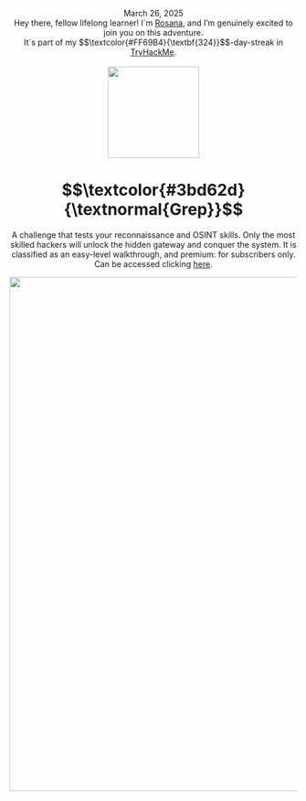 
<p align="center">March 26, 2025<br>
Hey there, fellow lifelong learner! I´m <a href="https://www.linkedin.com/in/rosanafssantos/">Rosana</a>, and I’m genuinely excited to join you on this adventure.<br>
It´s part of my $$\textcolor{#FF69B4}{\textbf{324}}$$-day-streak in  <a href="https://tryhackme.com">TryHackMe</a>.<br><br>
  <img width="160px" src="https://github.com/user-attachments/assets/e8c02e37-2847-445d-9504-728b988618bf6"></p>

<h1 align="center">
  $$\textcolor{#3bd62d}{\textnormal{Grep}}$$
</h1>
<p align="center">A challenge that tests your reconnaissance and OSINT skills. Only the most skilled hackers will unlock the hidden gateway and conquer the system. It is classified as an easy-level walkthrough, and premium: for subscribers only. Can be accessed clicking <a href="https://tryhackme.com/room/greprtp">here</a>.</p>
                                                              
<p align="center"> <img width="900px" src=""> </p>

<br>
<br>

